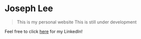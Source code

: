 <h1>Joseph Lee</h1>

> This is my personal website
> This is still under development 

Feel free to click <a href="https://www.linkedin.com/in/joseph-lee-243516242/">here</a> for my LinkedIn!
